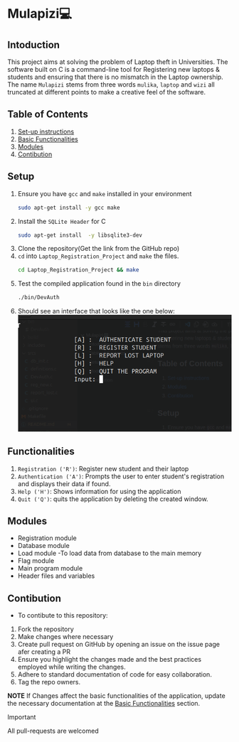 # Mulapizi💻

## Intoduction

This project aims at solving the problem of Laptop theft in Universities. The software built on C is a command-line tool for Registering new laptops & students and ensuring that there is no mismatch in the Laptop ownership. The name `Mulapizi` stems from three words `mulika`, `laptop` and `wizi` all truncated at different points to make a creative feel of the software.

## Table of Contents

1. [Set-up instructions](#setup)
2. [Basic Functionalities](#functionalities)
2. [Modules](#modules)
3. [Contibution](#contibution)

## Setup

1. Ensure you have `gcc` and `make` installed in your environment
     ```bash
     sudo apt-get install -y gcc make
     ```
2. Install the `SQLite Header` for C
     ```bash
     sudo apt-get install  -y libsqlite3-dev
     ```
3. Clone the repository(Get the link from the GitHub repo)
4. `cd` into `Laptop_Registration_Project` and `make` the files.
     ```bash
     cd Laptop_Registration_Project && make
     ```
5. Test the compiled application found in the `bin` directory
     ```bash
     ./bin/DevAuth
     ```
6. Should see an interface that looks like the one below:
![UI](assets/ui.png)

## Functionalities

1. `Registration ('R')`: Register new student and their laptop
2. `Authentication ('A')`: Prompts the user to enter student's registration and displays their data if found.
3. `Help ('H')`: Shows information for using the application
4. `Quit ('Q')`: quits the application by deleting the created window.

## Modules

- Registration module
- Database module
- Load module
  -To load data from database to the main memory
- Flag module
- Main program module
- Header files and variables

## Contibution

- To contibute to this repository:

1. Fork the repository
2. Make changes where necessary
3. Create pull request on GitHub by opening an issue on the issue page afer creating a PR
4. Ensure you highlight the changes made and the best practices employed while writing the changes.
5. Adhere to standard documentation of code for easy collaboration.
6. Tag the repo owners.

**NOTE** If Changes affect the basic functionalities of the application, update the necessary documentation at the [Basic Functionalities](#functionalities) section.

> [!IMPORTANT]
> All pull-requests are welcomed

